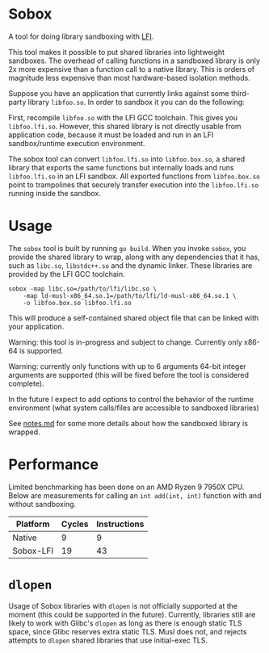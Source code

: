 # Sobox

A tool for doing library sandboxing with [LFI](https://github.com/zyedidia/lfi).

This tool makes it possible to put shared libraries into lightweight sandboxes.
The overhead of calling functions in a sandboxed library is only 2x more
expensive than a function call to a native library. This is orders of magnitude
less expensive than most hardware-based isolation methods.

Suppose you have an application that currently links against some third-party
library `libfoo.so`. In order to sandbox it you can do the following:

First, recompile `libfoo.so` with the LFI GCC toolchain. This gives you
`libfoo.lfi.so`. However, this shared library is not directly usable from
application code, because it must be loaded and run in an LFI sandbox/runtime
execution environment.

The sobox tool can convert `libfoo.lfi.so` into `libfoo.box.so`, a shared
library that exports the same functions but internally loads and runs
`libfoo.lfi.so` in an LFI sandbox. All exported functions from `libfoo.box.so`
point to trampolines that securely transfer execution into the `libfoo.lfi.so`
running inside the sandbox.

# Usage

The `sobox` tool is built by running `go build`. When you invoke `sobox`, you
provide the shared library to wrap, along with any dependencies that it has,
such as `libc.so`, `libstdc++.so` and the dynamic linker. These libraries are
provided by the LFI GCC toolchain.

```
sobox -map libc.so=/path/to/lfi/libc.so \
    -map ld-musl-x86_64.so.1=/path/to/lfi/ld-musl-x86_64.so.1 \
    -o libfoo.box.so libfoo.lfi.so
```

This will produce a self-contained shared object file that can be linked with
your application.

Warning: this tool is in-progress and subject to change. Currently only x86-64
is supported.

Warning: currently only functions with up to 6 arguments 64-bit integer
arguments are supported (this will be fixed before the tool is considered
complete).

In the future I expect to add options to control the behavior of the runtime
environment (what system calls/files are accessible to sandboxed libraries)

See [notes.md](./notes.md) for some more details about how the sandboxed library
is wrapped.

# Performance

Limited benchmarking has been done on an AMD Ryzen 9 7950X CPU. Below are
measurements for calling an `int add(int, int)` function with and without
sandboxing.

| Platform | Cycles | Instructions |
| --- | --- | --- |
| Native | 9 | 9 |
| Sobox-LFI | 19 | 43 |

# `dlopen`

Usage of Sobox libraries with `dlopen` is not officially supported at the
moment (this could be supported in the future). Currently, libraries still are
likely to work with Glibc's `dlopen` as long as there is enough static TLS
space, since Glibc reserves extra static TLS. Musl does not, and rejects
attempts to `dlopen` shared libraries that use initial-exec TLS.
